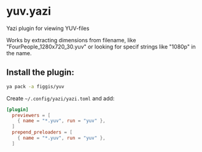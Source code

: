 # yuv.yazi

Yazi plugin for viewing YUV-files

Works by extracting dimensions from filename, like "FourPeople_1280x720_30.yuv" or looking for specif strings like "1080p" in the name.

## Install the plugin:

```sh
ya pack -a figgis/yuv
```

Create `~/.config/yazi/yazi.toml` and add:

```toml
[plugin]
  previewers = [
    { name = "*.yuv", run = "yuv" },
  ]
  prepend_preloaders = [
  	{ name = "*.yuv", run = "yuv" },
  ]
```
